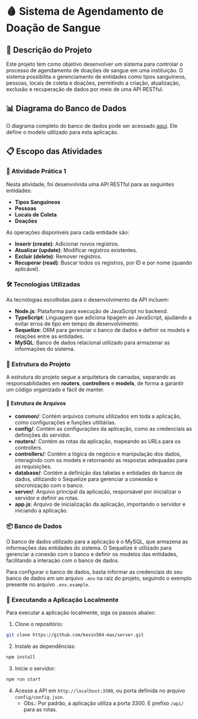 # 🩸 Sistema de Agendamento de Doação de Sangue

## 📝 Descrição do Projeto
Este projeto tem como objetivo desenvolver um sistema para controlar o processo de agendamento de doações de sangue em uma instituição. O sistema possibilita o gerenciamento de entidades como tipos sanguíneos, pessoas, locais de coleta e doações, permitindo a criação, atualização, exclusão e recuperação de dados por meio de uma API RESTful.

## 📊 Diagrama do Banco de Dados
O diagrama completo do banco de dados pode ser acessado [aqui](https://github.com/fboliveira/CSI477-Sistemas-Web/blob/master/Assignments/Pratices/database-model/CSI606-sistema-doacao-sangue.png). Ele define o modelo utilizado para esta aplicação.

## 📋 Escopo das Atividades

### 🔧 Atividade Prática 1
Nesta atividade, foi desenvolvida uma API RESTful para as seguintes entidades:
- **Tipos Sanguíneos**
- **Pessoas**
- **Locais de Coleta**
- **Doações**

As operações disponíveis para cada entidade são:
- **Inserir (create)**: Adicionar novos registros.
- **Atualizar (update)**: Modificar registros existentes.
- **Excluir (delete)**: Remover registros.
- **Recuperar (read)**: Buscar todos os registros, por ID e por nome (quando aplicável).

### 🛠️ Tecnologias Utilizadas
As tecnologias escolhidas para o desenvolvimento da API incluem:
- **Node.js**: Plataforma para execução de JavaScript no backend.
- **TypeScript**: Linguagem que adiciona tipagem ao JavaScript, ajudando a evitar erros de tipo em tempo de desenvolvimento.
- **Sequelize**: ORM para gerenciar o banco de dados e definir os models e relações entre as entidades.
- **MySQL**: Banco de dados relacional utilizado para armazenar as informações do sistema.

### 📂 Estrutura do Projeto
A estrutura do projeto segue a arquitetura de camadas, separando as responsabilidades em **routers**, **controllers** e **models**, de forma a garantir um código organizado e fácil de manter.

#### 🧬 Estrutura de Arquivos
- **common/**: Contém arquivos comuns utilizados em toda a aplicação, como configurações e funções utilitárias. 
- **config/**: Contém as configurações da aplicação, como as credenciais as definições do servidor.
- **routers/**: Contém as rotas da aplicação, mapeando as URLs para os controllers.
- **controllers/**: Contém a lógica de negócio e manipulação dos dados, interagindo com os models e retornando as respostas adequadas para as requisições.
- **database/**: Contém a definição das tabelas e entidades do banco de dados, utilizando o Sequelize para gerenciar a conexeão e sincronização com o banco.
- **server/**: Arquivo principal da aplicação, responsável por inicializar o servidor e definir as rotas.
- **app.js**: Arquivo de inicialização da aplicação, importando o servidor e iniciando a aplicação.

### 📦 Banco de Dados
O banco de dados utilizado para a aplicação é o MySQL, que armazena as informações das entidades do sistema. O Sequelize é utilizado para gerenciar a conexão com o banco e definir os modelos das entidades, facilitando a interação com o banco de dados.

Para configurar o banco de dados, basta informar as credenciais do seu banco de dados em um arquivo `.env` na raiz do projeto, seguindo o exemplo presente no arquivo `.env.example`.


### 🚀 Executando a Aplicação Localmente 
Para executar a aplicação localmente, siga os passos abaixo:

1. Clone o repositório:
```bash
git clone https://github.com/kevin504-max/server.git
```

2. Instale as dependências:
```bash
npm install
```

3. Inicie o servidor:
```bash
npm run start
```

4. Acesse a API em `http://localhost:3300`, ou porta definida no arquivo `config/config.json`.
    - Obs.: Por padrão, a aplicação utiliza a porta 3300. E prefixo `/api/` para as rotas.